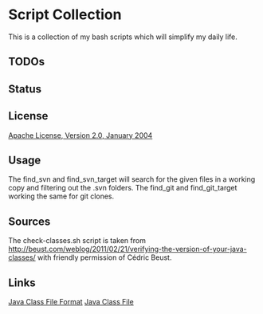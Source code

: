 Script Collection
=================

This is a collection of my bash scripts which will simplify my daily life.

TODOs
-----

Status
------

License
-------
[Apache License, Version 2.0, January 2004](http://www.apache.org/licenses/)

Usage
-----
The find_svn and find_svn_target will search for the given files
in a working copy and filtering out the .svn folders.
The find_git and find_git_target working the same for git 
clones.

Sources
-------
The check-classes.sh script is taken from http://beust.com/weblog/2011/02/21/verifying-the-version-of-your-java-classes/
with friendly permission of Cédric Beust.


Links
-----
[Java Class File Format](http://www.murrayc.com/learning/java/java_classfileformat.shtml)
[Java Class File](http://en.wikipedia.org/wiki/Java_class_file)

